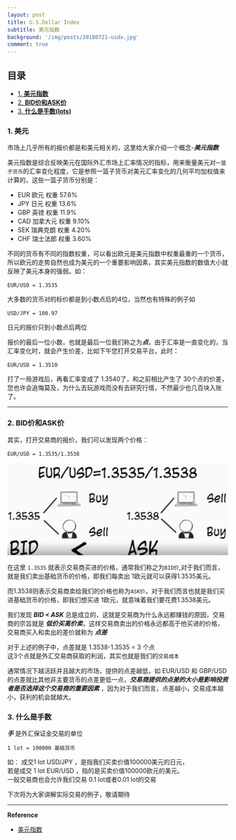 ```yaml
---
layout: post
title: U.S.Dollar Index
subtitle: 美元指数      
background: '/img/posts/20180721-usdx.jpg'
comment: true
---
```


## 目录

- [1. **美元指数**](#1)
- [2. **BID价和ASK价**](#2)
- [3. **什么是手数(lots)**](#3)

<h3 id="1">1. 美元</h3>

市场上几乎所有的报价都是和美元相关的，这里给大家介绍一个概念-***美元指数***   

美元指数是综合反映美元在国际外汇市场上汇率情况的指标，用来衡量美元对`一篮子货币`的汇率变化程度，它是参照一篮子货币对美元汇率变化的几何平均加权值来计算的，这些一篮子货币分别是：   
 
* EUR 欧元       权重 57.6%
* JPY 日元       权重 13.6%
* GBP 英镑       权重 11.9%
* CAD 加拿大元    权重 9.10%
* SEK 瑞典克朗    权重 4.20%
* CHF 瑞士法郎    权重 3.60%

不同的货币有不同的指数权重，可以看出欧元是美元指数中权重最重的一个货币，所以欧元的走势自然也成为美元的一个重要影响因素，其实美元指数的数值大小就反映了美元本身的强弱。如：      
	
	EUR/USD = 1.3535    

大多数的货币对的标价都是到小数点后的4位，当然也有特殊的例子如   
	
	USD/JPY = 100.97 

日元的报价只到小数点后两位   

报价的最后一位小数，也就是最后一位我们称之为***点***，由于汇率是一直变化的，当汇率变化时，就会产生价差，比如下午您打开交易平台，此时：   

	EUR/USD = 1.3510   

打了一局游戏后，再看汇率变成了 1.3540了，和之前相比产生了 30个点的价差，您也许会追悔莫及，为什么去玩游戏而没有去研究行情，不然最少也几百块入账了。

--- 
<h3 id="2">2. BID价和ASK价</h3>

其实，打开交易商的报价，我们可以发现两个价格：   

	EUR/USD = 1.3535/1.3538   



![Bid/Ask](/img/posts/20180721-bidask.jpg "Bid/Ask")
   

在这里 `1.3535` 就表示交易商买进的价格，通常我们称之为`BID价`,对于我们而言，就是我们卖出基础货币的价格，即我们每卖出 1欧元就可以获得1.3535美元。
   
而1.3538则表示交易商卖给我们的价格也称为`ASK价`，对于我们而言也就是我们买进基础货币的价格，即我们想买进 1欧元，就意味着我们要花费1.3538美元。   

我们发现 ***BID < ASK*** 总是成立的，这就是交易商为什么永远都赚钱的原因，交易商的宗旨就是 ***低价买高价卖***，这样交易商卖出的价格永远都高于他买进的价格，交易商买入和卖出的差价就称为 ***点差***    

对于上述的例子中，点差就是 1.3538-1.3535 = 3 个点   
这3个点就是外汇交易商获取的利润，其实也就是我们的`交易成本`    

通常情况下越活跃并且越大的市场，提供的点差越低，如 EUR/USD 和 GBP/USD 的点差就比其他非主要货币的点差更低一点，***交易商提供的点差的大小是影响投资者是否选择这个交易商的重要因素*** ，因为对于我们而言，点差越小，交易成本越小，获利的机会就越大。    

   
<h3 id="3">3. 什么是手数</h3>

***手*** 是外汇保证金交易的单位
	
	1 lot = 100000 基础货币

如： 成交1 lot USD/JPY ，是指我们买卖价值100000美元的日元，    
若是成交 1 lot EUR/USD ，指的是买卖价值100000欧元的美元。   
一般交易商也会允许我们交易 0.1 lot或者0.01 lot的交易

下次将为大家讲解实际交易的例子，敬请期待
    
--- 

**Reference**

- [美元指数](https://yangxiaoga.github.io/2018/07/21/usdx.html)
